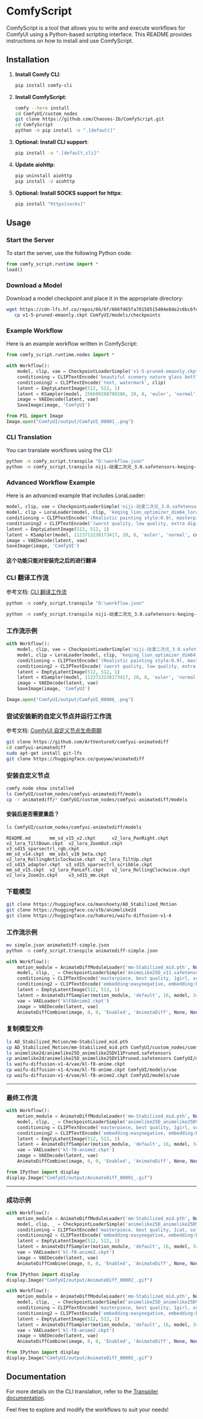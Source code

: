 # ComfyScript

ComfyScript is a tool that allows you to write and execute workflows for ComfyUI using a Python-based scripting interface. This README provides instructions on how to install and use ComfyScript.

## Installation

1. **Install Comfy CLI**:
   ```bash
   pip install comfy-cli
   ```

2. **Install ComfyScript**:
   ```bash
   comfy --here install
   cd ComfyUI/custom_nodes
   git clone https://github.com/Chaoses-Ib/ComfyScript.git
   cd ComfyScript
   python -m pip install -e ".[default]"
   ```

3. **Optional: Install CLI support**:
   ```bash
   pip install -e ".[default,cli]"
   ```

4. **Update aiohttp**:
   ```bash
   pip uninstall aiohttp
   pip install -U aiohttp
   ```

5. **Optional: Install SOCKS support for httpx**:
   ```bash
   pip install "httpx[socks]"
   ```

## Usage

### Start the Server

To start the server, use the following Python code:

```python
from comfy_script.runtime import *
load()
```

### Download a Model

Download a model checkpoint and place it in the appropriate directory:

```bash
wget https://cdn-lfs.hf.co/repos/66/6f/666f465fa70158515404e8de2c6bc6fe2f90c46f9296293aa14daededeb32c52/cc6cb27103417325ff94f52b7a5d2dde45a7515b25c255d8e396c90014281516\?response-content-disposition\=attachment%3B+filename\*%3DUTF-8%27%27v1-5-pruned-emaonly.ckpt%3B+filename%3D%22v1-5-pruned-emaonly.ckpt%22%3B\&Expires\=1730878768\&Policy\=eyJTdGF0ZW1lbnQiOlt7IkNvbmRpdGlvbiI6eyJEYXRlTGVzc1RoYW4iOnsiQVdTOkVwb2NoVGltZSI6MTczMDg3ODc2OH19LCJSZXNvdXJjZSI6Imh0dHBzOi8vY2RuLWxmcy5oZi5jby9yZXBvcy82Ni82Zi82NjZmNDY1ZmE3MDE1ODUxNTQwNGU4ZGUyYzZiYzZmZTJmOTBjNDZmOTI5NjI5M2FhMTRkYWVkZWRlYjMyYzUyL2NjNmNiMjcxMDM0MTczMjVmZjk0ZjUyYjdhNWQyZGRlNDVhNzUxNWIyNWMyNTVkOGUzOTZjOTAwMTQyODE1MTY%7EcmVzcG9uc2UtY29udGVudC1kaXNwb3NpdGlvbj0qIn1dfQ__\&Signature\=Fnc-RGdxuxNpFVZDbmwC-4nXS4imWcQ8MMPJu20CMHVLcvvcM5t4G7SK6zVDaMLbzGYs7oFQ4o4%7E7sep7djMUrwdTDloocyvGU9lfB%7EqZpW797plvVTzqFBJoYy7kTzvtTgB-1aerE6svJDhxiXpACDeAgKJKdAhWNndZuqSCtgGu1HSLmflaVmKpXkufD7ZCVxwsnawRhwSam63smYl7BOySLiHbAYKWr8UjzfaaIM6FLqx0JPMJZL2wAkLCNbNPvg74hZ0I8Bxn7%7EKio63VXxnIYQpLVW7bZcQXjwXQ3XXbKekjTyILTtXUvG2tQ40CDoiH9T%7E3Df6pylYLzJJWQ__\&Key-Pair-Id\=K3RPWS32NSSJCE -O v1-5-pruned-emaonly.ckpt
   cp v1-5-pruned-emaonly.ckpt ComfyUI/models/checkpoints
   ```

### Example Workflow

Here is an example workflow written in ComfyScript:

```python
from comfy_script.runtime.nodes import *

with Workflow():
    model, clip, vae = CheckpointLoaderSimple('v1-5-pruned-emaonly.ckpt')
    conditioning = CLIPTextEncode('beautiful scenery nature glass bottle landscape, , purple galaxy bottle,', clip)
    conditioning2 = CLIPTextEncode('text, watermark', clip)
    latent = EmptyLatentImage(512, 512, 1)
    latent = KSampler(model, 156680208700286, 20, 8, 'euler', 'normal', conditioning, conditioning2, latent, 1)
    image = VAEDecode(latent, vae)
    SaveImage(image, 'ComfyUI')

from PIL import Image
Image.open("ComfyUI/output/ComfyUI_00001_.png")
```

### CLI Translation

You can translate workflows using the CLI:

```bash
python -m comfy_script.transpile "D:\workflow.json"
python -m comfy_script.transpile niji-动漫二次元_3.0.safetensors-keqing-lora-workflow.json
```

### Advanced Workflow Example

Here is an advanced example that includes LoraLoader:

```python
model, clip, vae = CheckpointLoaderSimple('niji-动漫二次元_3.0.safetensors')
model, clip = LoraLoader(model, clip, 'keqing_lion_optimizer_dim64_loraModel_5e-3noise_token1_4-3-2023.safetensors', 1, 1)
conditioning = CLIPTextEncode('(Realistic painting style:0.9), masterpiece, best quality,  absurdres, looking at viewer, solo, keqing (lantern rite) (genshin impact), official alternate costume, 1girl, keqing (genshin impact), phone, purple hair, solo, skirt, scarf, twintails, hair bun, cellphone, plaid scarf, sweater, purple sweater, long hair, hair ornament, white skirt, looking at viewer, holding phone, holding, cone hair bun, bag, plaid, blush, smartphone, long sleeves, bare shoulders, purple eyes, braid, bow, flower, shoulder bag, hair flower, breasts, frills, bangs, casual, double bun, handbag, hair bow, very long hair, closed mouth, outdoors, cable knit', clip)
conditioning2 = CLIPTextEncode('(worst quality, low quality, extra digits, loli, child, male:1.4)), bad_prompt,', clip)
latent = EmptyLatentImage(512, 512, 1)
latent = KSampler(model, 1123713238173417, 20, 8, 'euler', 'normal', conditioning, conditioning2, latent, 1)
image = VAEDecode(latent, vae)
SaveImage(image, 'ComfyUI')
```

#### 这个功能只能对安装完之后的进行翻译


### CLI 翻译工作流

参考文档: [CLI 翻译工作流](https://github.com/Chaoses-Ib/ComfyScript/blob/main/docs/Transpiler.md#cli)

```bash
python -m comfy_script.transpile "D:\workflow.json"
```

```bash
python -m comfy_script.transpile niji-动漫二次元_3.0.safetensors-keqing-lora-workflow.json
```

### 工作流示例

```python
with Workflow():
    model, clip, vae = CheckpointLoaderSimple('niji-动漫二次元_3.0.safetensors')
    model, clip = LoraLoader(model, clip, 'keqing_lion_optimizer_dim64_loraModel_5e-3noise_token1_4-3-2023.safetensors', 1, 1)
    conditioning = CLIPTextEncode('(Realistic painting style:0.9), masterpiece, best quality,  absurdres, looking at viewer, solo, keqing (lantern rite) (genshin impact), official alternate costume, 1girl, keqing (genshin impact), phone, purple hair, solo, skirt, scarf, twintails, hair bun, cellphone, plaid scarf, sweater, purple sweater, long hair, hair ornament, white skirt, looking at viewer, holding phone, holding, cone hair bun, bag, plaid, blush, smartphone, long sleeves, bare shoulders, purple eyes, braid, bow, flower, shoulder bag, hair flower, breasts, frills, bangs, casual, double bun, handbag, hair bow, very long hair, closed mouth, outdoors, cable knit', clip)
    conditioning2 = CLIPTextEncode('(worst quality, low quality, extra digits, loli, child, male:1.4)), bad_prompt,', clip)
    latent = EmptyLatentImage(512, 512, 1)
    latent = KSampler(model, 1123713238173417, 20, 8, 'euler', 'normal', conditioning, conditioning2, latent, 1)
    image = VAEDecode(latent, vae)
    SaveImage(image, 'ComfyUI')
```

```python
Image.open("ComfyUI/output/ComfyUI_00006_.png")
```

### 尝试安装新的自定义节点并运行工作流

参考文档: [ComfyUI 自定义节点生命周期](https://docs.comfy.org/essentials/custom_node_lifecycle)

```bash
git clone https://github.com/ArtVentureX/comfyui-animatediff
cd comfyui-animatediff
sudo apt-get install git-lfs
git clone https://huggingface.co/guoyww/animatediff
```


### 安装自定义节点

```bash
comfy node show installed
ls ComfyUI/custom_nodes/comfyui-animatediff/models
cp -r animatediff/* ComfyUI/custom_nodes/comfyui-animatediff/models
```

#### 安装后是否需要重启？

```bash
ls ComfyUI/custom_nodes/comfyui-animatediff/models
```

```plaintext
README.md       mm_sd_v15_v2.ckpt      v2_lora_PanRight.ckpt              v2_lora_TiltDown.ckpt  v2_lora_ZoomOut.ckpt  v3_sd15_sparsectrl_rgb.ckpt
mm_sd_v14.ckpt  mm_sdxl_v10_beta.ckpt  v2_lora_RollingAnticlockwise.ckpt  v2_lora_TiltUp.ckpt    v3_sd15_adapter.ckpt  v3_sd15_sparsectrl_scribble.ckpt
mm_sd_v15.ckpt  v2_lora_PanLeft.ckpt   v2_lora_RollingClockwise.ckpt      v2_lora_ZoomIn.ckpt    v3_sd15_mm.ckpt
```


### 下载模型

```bash
git clone https://huggingface.co/manshoety/AD_Stabilized_Motion
git clone https://huggingface.co/stb/animelike2d
git clone https://huggingface.co/hakurei/waifu-diffusion-v1-4
```


### 工作流示例

```bash
mv simple.json animatediff-simple.json
python -m comfy_script.transpile animatediff-simple.json
```

```python
with Workflow():
    motion_module = AnimateDiffModuleLoader('mm-Stabilized_mid.pth', None)
    model, clip, _ = CheckpointLoaderSimple('AnimeLike25D_v11.safetensors')
    conditioning = CLIPTextEncode('masterpiece, best quality, 1girl, solo, cherry blossoms, hanami, pink flower, white flower, spring season, wisteria, petals, flower, plum blossoms, outdoors, falling petals, white hair, black eyes', clip)
    conditioning2 = CLIPTextEncode('embedding:easynegative, embedding:badhandv4, ', clip)
    latent = EmptyLatentImage(512, 512, 1)
    latent = AnimateDiffSampler(motion_module, 'default', 16, model, 345029849956677, 20, 8, 'euler', 'normal', conditioning, conditioning2, latent, 0.8, None)
    vae = VAELoader('klF8Anime2.ckpt')
    image = VAEDecode(latent, vae)
    AnimateDiffCombine(image, 8, 0, 'Enabled', 'AnimateDiff', None, None)
```


### 复制模型文件

```bash
ls AD_Stabilized_Motion/mm-Stabilized_mid.pth
cp AD_Stabilized_Motion/mm-Stabilized_mid.pth ComfyUI/custom_nodes/comfyui-animatediff/models
ls animelike2d/animelike25D_animelike25DV11Pruned.safetensors
cp animelike2d/animelike25D_animelike25DV11Pruned.safetensors ComfyUI/models/checkpoints
ls waifu-diffusion-v1-4/vae/kl-f8-anime.ckpt
cp waifu-diffusion-v1-4/vae/kl-f8-anime.ckpt ComfyUI/models/vae
cp waifu-diffusion-v1-4/vae/kl-f8-anime2.ckpt ComfyUI/models/vae
```

---

### 最终工作流

```python
with Workflow():
    motion_module = AnimateDiffModuleLoader('mm-Stabilized_mid.pth', None)
    model, clip, _ = CheckpointLoaderSimple('animelike25D_animelike25DV11Pruned.safetensors')
    conditioning = CLIPTextEncode('masterpiece, best quality, 1girl, solo, cherry blossoms, hanami, pink flower, white flower, spring season, wisteria, petals, flower, plum blossoms, outdoors, falling petals, white hair, black eyes', clip)
    conditioning2 = CLIPTextEncode('embedding:easynegative, embedding:badhandv4, ', clip)
    latent = EmptyLatentImage(512, 512, 1)
    latent = AnimateDiffSampler(motion_module, 'default', 16, model, 345029849956677, 20, 8, 'euler', 'normal', conditioning, conditioning2, latent, 0.8, None)
    vae = VAELoader('kl-f8-anime2.ckpt')
    image = VAEDecode(latent, vae)
    AnimateDiffCombine(image, 8, 0, 'Enabled', 'AnimateDiff', None, None)
```

```python
from IPython import display
display.Image("ComfyUI/output/AnimateDiff_00001_.gif")
```

---

### 成功示例

```python
with Workflow():
    motion_module = AnimateDiffModuleLoader('mm-Stabilized_mid.pth', None)
    model, clip, _ = CheckpointLoaderSimple('animelike25D_animelike25DV11Pruned.safetensors')
    conditioning = CLIPTextEncode('masterpiece, best quality, 1cat, solo, cherry blossoms, hanami, green grass, yellow flower, fall season, wisteria, petals, flower, plum blossoms, outdoors, falling petals, white hair, black eyes', clip)
    conditioning2 = CLIPTextEncode('embedding:easynegative, embedding:badhandv4, ', clip)
    latent = EmptyLatentImage(512, 512, 1)
    latent = AnimateDiffSampler(motion_module, 'default', 16, model, 345029849956677, 20, 8, 'euler', 'normal', conditioning, conditioning2, latent, 0.8, None)
    vae = VAELoader('kl-f8-anime2.ckpt')
    image = VAEDecode(latent, vae)
    AnimateDiffCombine(image, 8, 0, 'Enabled', 'AnimateDiff', None, None)
```

```python
from IPython import display
display.Image("ComfyUI/output/AnimateDiff_00002_.gif")
```

```python
with Workflow():
    motion_module = AnimateDiffModuleLoader('mm-Stabilized_mid.pth', None)
    model, clip, _ = CheckpointLoaderSimple('animelike25D_animelike25DV11Pruned.safetensors')
    conditioning = CLIPTextEncode('masterpiece, best quality, 1girl, solo, hanami, green grass, yellow flower, fall season', clip)
    conditioning2 = CLIPTextEncode('embedding:easynegative, embedding:badhandv4, ', clip)
    latent = EmptyLatentImage(512, 512, 1)
    latent = AnimateDiffSampler(motion_module, 'default', 16, model, 345029849956677, 20, 8, 'euler', 'normal', conditioning, conditioning2, latent, 0.8, None)
    vae = VAELoader('kl-f8-anime2.ckpt')
    image = VAEDecode(latent, vae)
    AnimateDiffCombine(image, 8, 0, 'Enabled', 'AnimateDiff', None, None)
```

```python
from IPython import display
display.Image("ComfyUI/output/AnimateDiff_00005_.gif")
```


## Documentation

For more details on the CLI translation, refer to the [Transpiler documentation](https://github.com/Chaoses-Ib/ComfyScript/blob/main/docs/Transpiler.md#cli).


Feel free to explore and modify the workflows to suit your needs!
